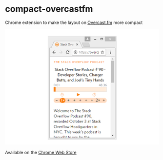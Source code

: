 # compact-overcastfm
Chrome extension to make the layout on [Overcast.fm](https://www.overcast.fm) more compact

![Screenshot](https://raw.githubusercontent.com/charlottetan/compact-overcastfm/master/images/screenshot-640x480.jpg "Screenshot")

Available on the [Chrome Web Store](https://chrome.google.com/webstore/detail/compact-overcast/nehohgccffbnegdhmejemnbldacpnned)
